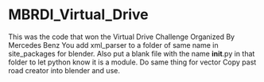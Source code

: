 # MBRDI_Virtual_Drive
This was the code that won the Virtual Drive Challenge Organized By Mercedes Benz
You add xml_parser to a folder of same name in site_packages for blender. Also put a blank file with the name __init__.py in that folder to let python know it is a module. Do same thing for vector
Copy past road creator into blender and use.
